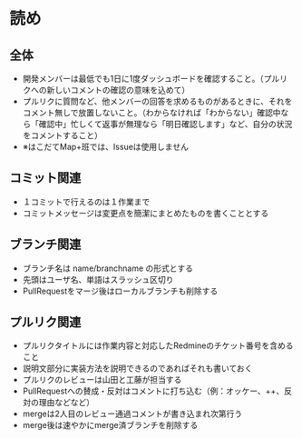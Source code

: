# 読め  
  
## 全体  
* 開発メンバーは最低でも1日に1度ダッシュボードを確認すること。（プルリクへの新しいコメントの確認の意味を込めて）  
* プルリクに質問など、他メンバーの回答を求めるものがあるときに、それをコメント無しで放置しないこと。（わからなければ「わからない」確認中なら「確認中」忙しくて返事が無理なら「明日確認します」など、自分の状況をコメントすること）  
* ※はこだてMap+班では、Issueは使用しません  

## コミット関連  
* １コミットで行えるのは１作業まで  
* コミットメッセージは変更点を簡潔にまとめたものを書くこととする  

## ブランチ関連  
* ブランチ名は name/branchname の形式とする  
* 先頭はユーザ名、単語はスラッシュ区切り  
* PullRequestをマージ後はローカルブランチも削除する  

## プルリク関連  
* プルリクタイトルには作業内容と対応したRedmineのチケット番号を含めること  
* 説明文部分に実装方法を説明できるのであればそれも書いておく  
* プルリクのレビューは山田と工藤が担当する  
* PullRequestへの賛成・反対はコメントに打ち込む（例：オッケー、++、反対の理由などなど）  
* mergeは2人目のレビュー通過コメントが書き込まれ次第行う  
* merge後は速やかにmerge済ブランチを削除する    
